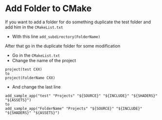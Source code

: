 # Add Folder to CMake

If you want to add a folder for do something duplicate the test folder and add him in the ```CMakeList.txt```
* With this line ```add_subdirectory(FolderName)```

After that go in the duplicate folder for some modification

* Go in the ```CMakeList.txt```
* Change the name of the project
```
project(test CXX)
to
project(FolderName CXX)
```
* And change the last line
```
add_sample_app("test" "Projects" "${SOURCE}" "${INCLUDE}" "${SHADERS}" "${ASSETS}")
to
add_sample_app("FolderName" "Projects" "${SOURCE}" "${INCLUDE}" "${SHADERS}" "${ASSETS}")
```